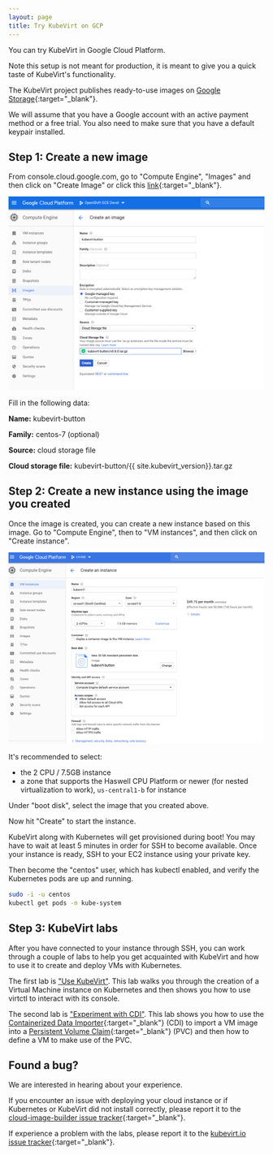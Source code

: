 ```yaml
---
layout: page
title: Try KubeVirt on GCP
---
```


You can try KubeVirt in Google Cloud Platform.

Note this setup is not meant for production, it is meant to give you a
quick taste of KubeVirt's functionality.

The KubeVirt project publishes ready-to-use images on [Google Storage](https://console.cloud.google.com/storage/browser/kubevirt-button){:target="_blank"}.

We will assume that you have a Google account with an active payment method
or a free trial. You also need to make sure that you have a default keypair
installed.

## Step 1: Create a new image

From console.cloud.google.com, go to "Compute Engine", "Images" and then click
on "Create Image" or click this [link](https://console.cloud.google.com/compute/imagesAdd?){:target="_blank"}.

![screenshot0040](/assets/images/kubevirt-button/create_image.png)

Fill in the following data:

**Name:** kubevirt-button

**Family:** centos-7 (optional)

**Source:** cloud storage file

**Cloud storage file:** kubevirt-button/{{ site.kubevirt_version}}.tar.gz

## Step 2: Create a new instance using the image you created

Once the image is created, you can create a new instance based on this image.
Go to "Compute Engine", then to "VM instances", and then click on "Create instance".

![screenshot0042](/assets/images/kubevirt-button/create_instance_1.png)

It's recommended to select:

- the 2 CPU / 7.5GB instance
- a zone that supports the Haswell CPU Platform or newer (for nested virtualization to work), `us-central1-b` for instance

Under "boot disk", select the image that you created above.

Now hit "Create" to start the instance.

KubeVirt along with Kubernetes will get provisioned during boot! You may have to
wait at least 5 minutes in order for SSH to become available. Once your instance is
ready, SSH to your EC2 instance using your private key.

Then become the "centos" user, which has kubectl enabled, and verify the Kubernetes pods are up and running.

```bash
sudo -i -u centos
kubectl get pods -n kube-system
```

## Step 3: KubeVirt labs

After you have connected to your instance through SSH, you can
work through a couple of labs to help you get acquainted with KubeVirt
and how to use it to create and deploy VMs with Kubernetes.

The first lab is ["Use KubeVirt"](../labs/kubernetes/lab1). This lab walks you
through the creation of a Virtual Machine instance on Kubernetes and then
shows you how to use virtctl to interact with its console.

The second lab is ["Experiment with CDI"](../labs/kubernetes/lab2). This
lab shows you how to use the [Containerized Data Importer](https://github.com/kubevirt/containerized-data-importer){:target="_blank"}
(CDI) to import a VM image into a [Persistent Volume Claim](https://kubernetes.io/docs/concepts/storage/persistent-volumes/){:target="_blank"}
(PVC) and then how to define a VM to make use of the PVC.

## Found a bug?

We are interested in hearing about your experience.

If you encounter an issue with deploying your cloud instance or if
Kubernetes or KubeVirt did not install correctly, please report it to
the [cloud-image-builder issue tracker](https://github.com/kubevirt/cloud-image-builder/issues){:target="_blank"}.

If experience a problem with the labs, please report it to the [kubevirt.io issue tracker](https://github.com/kubevirt/kubevirt.github.io/issues){:target="_blank"}.
